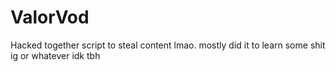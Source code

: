 # ValorVod

Hacked together script to steal content lmao. mostly did it to learn some shit ig or whatever idk tbh